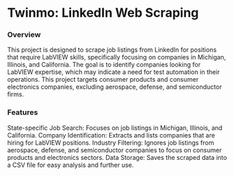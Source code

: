 # Twinmo: LinkedIn Web Scraping

### Overview
This project is designed to scrape job listings from LinkedIn for positions that require LabVIEW skills, specifically focusing on companies in Michigan, Illinois, and California. The goal is to identify companies looking for LabVIEW expertise, which may indicate a need for test automation in their operations. This project targets consumer products and consumer electronics companies, excluding aerospace, defense, and semiconductor firms.

### Features
State-specific Job Search: Focuses on job listings in Michigan, Illinois, and California.
Company Identification: Extracts and lists companies that are hiring for LabVIEW positions.
Industry Filtering: Ignores job listings from aerospace, defense, and semiconductor companies to focus on consumer products and electronics sectors.
Data Storage: Saves the scraped data into a CSV file for easy analysis and further use.
